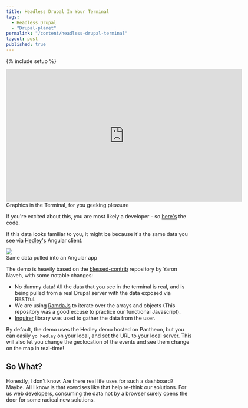 ```yaml
---
title: Headless Drupal In Your Terminal
tags:
  - Headless Drupal
  - "Drupal-planet"
permalink: "/content/headless-drupal-terminal"
layout: post
published: true
---
```


{% include setup %}

<div class="thumbnail">
  <iframe width="640" height="360" src="https://www.youtube.com/embed/cA6ZRmRK3mw?rel=0" frameborder="0" allowfullscreen></iframe>
  <div class="caption">Graphics in the Terminal, for you geeking pleasure</div>
</div>

If you're excited about this, you are most likely a developer - so [here's](https://github.com/amitaibu/restful-blessed) the code.

If this data looks familiar to you, it might be because it's the same data you see via [Hedley's]({{BASE_PATH}}/content/yo-hedley/) Angular client.

<!-- more -->

<div class="thumbnail">
  <img src="{{BASE_PATH}}/assets/images/posts/yo-hedley/image1.gif">
  <div class="caption">Same data pulled into an Angular app</div>
</div>


The demo is heavily based on the [blessed-contrib](https://github.com/yaronn/blessed-contrib/) repository by Yaron Naveh, with some notable changes:

* No dummy data! All the data that you see in the terminal is real, and is being pulled from a real Drupal server with the data exposed via RESTful.
* We are using [RamdaJs](http://ramdajs.com) to iterate over the arrays and objects (This repository was a good excuse to practice our functional Javascript).
* [Inquirer](https://www.npmjs.com/package/inquirer) library was used to gather the data from the user.

By default, the demo uses the Hedley demo hosted on Pantheon, but you can easily ``yo hedley`` on your local, and set the URL to your local server. This will also let you change the geolocation of the events and see them change on the map in real-time!

## So What?

Honestly, I don't know. Are there real life uses for such a dashboard? Maybe. All I know is that exercises like that help re-think our solutions. For us web developers, consuming the data not by a browser surely opens the door for some radical new solutions.
